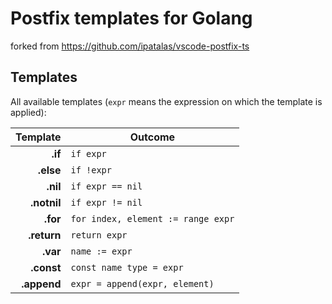 # Postfix templates for Golang

forked from https://github.com/ipatalas/vscode-postfix-ts

## Templates

All available templates (`expr` means the expression on which the template is applied):

| Template          | Outcome |
| -------:          | ------- |
| **.if**           | `if expr` |
| **.else**         | `if !expr` |
| **.nil**         | `if expr == nil` |
| **.notnil**      | `if expr != nil` |
| **.for**          | `for index, element := range expr` |
| **.return**       | `return expr` |
| **.var**          | `name := expr` |
| **.const**          | `const name type = expr` |
| **.append**          | `expr = append(expr, element)` |
